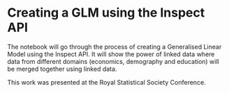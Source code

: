 # Creating a GLM using the Inspect API

The notebook will go through the process of creating a Generalised Linear Model using the Inspect API. It will show the power of linked data where data from different domains (economics, demography and education) will be merged together using linked data.

This work was presented at the Royal Statistical Society Conference.